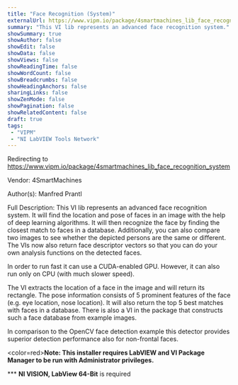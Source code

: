 ```yaml
---
title: "Face Recognition (System)"
externalUrl: https://www.vipm.io/package/4smartmachines_lib_face_recognition_system
summary: "This VI lib represents an advanced face recognition system."
showSummary: true
showAuthor: false
showEdit: false
showData: false
showViews: false
showReadingTime: false
showWordCount: false
showBreadcrumbs: false
showHeadingAnchors: false
sharingLinks: false
showZenMode: false
showPagination: false
showRelatedContent: false
draft: true
tags:
 - "VIPM"
 - "NI LabVIEW Tools Network"
---
```


Redirecting to https://www.vipm.io/package/4smartmachines_lib_face_recognition_system

Vendor: 4SmartMachines

Author(s): Manfred Prantl
 
Full Description:
This VI lib represents an advanced face recognition system. It will find the location and pose of faces in an image with the help of deep learning algorithms. It will then recognize the face by finding the closest match to faces in a database.
Additionally, you can also compare two images to see whether the depicted persons are the same or different.
The VIs now also return face descriptor vectors so that you can do your own analysis functions on the detected faces.  

In order to run fast it can use a CUDA-enabled GPU. However, it can also run only on CPU (with much slower speed).

The VI extracts the location of a face in the image and will return its rectangle. The pose information consists of 5 prominent features of the face (e.g. eye location, nose location). It will also return the top 5 best matches with faces in a database. There is also a VI in the package that constructs such a face database from example images.

In comparison to the OpenCV face detection example this detector provides superior detection performance also for non-frontal faces. 

<color=red>**Note: This installer requires LabVIEW and VI Package Manager to be run with Administrator privileges.**</color> 

*** **NI VISION, LabView 64-Bit** is required